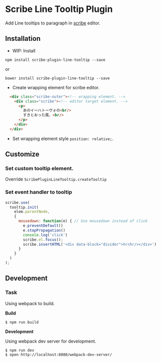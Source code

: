 # Scribe Line Tooltip Plugin

Add Line tooltips to paragraph in [scribe](https://github.com/guardian/scribe/) editor.

## Installation

- WIP: Install

```
npm install scribe-plugin-line-tooltip --save
```

or 

```
bower install scribe-plugin-line-tooltip --save
```


- Create wrapping element for scribe editor.

```html
  <div class="scribe-outer"><!-- wrapping element. -->
    <div class="scribe"><!-- editor target element. -->
      <p>
        あのイーハトーヴォの<br/>
        すきとおった風、<br/>
      </p>
    </div>
  </div>
```

- Set wrapping element style `position: relative;`.


## Customize 

### Set custom tooltip element.

Override `ScribePluginLineTooltip.createTooltip`

### Set event handler to tooltip

```js
scribe.use(
  tooltip.init(
    elem.parentNode,
    {
      mousedown: function(e) { // Use mousedown instead of click
        e.preventDefault()
        e.stopPropagation()
        console.log('click')
        scribe.el.focus();
        scribe.insertHTML('<div data-block="divider">hr<hr/></div>')
      }
    }
  )
);
```

## Development

### Task

Using webpack to build.

**Build**

```zh
$ npm run build
```

**Development**

Using webpack dev server for development.

```zh
$ npm run dev
$ open http://localhost:8080/webpack-dev-server/
```


